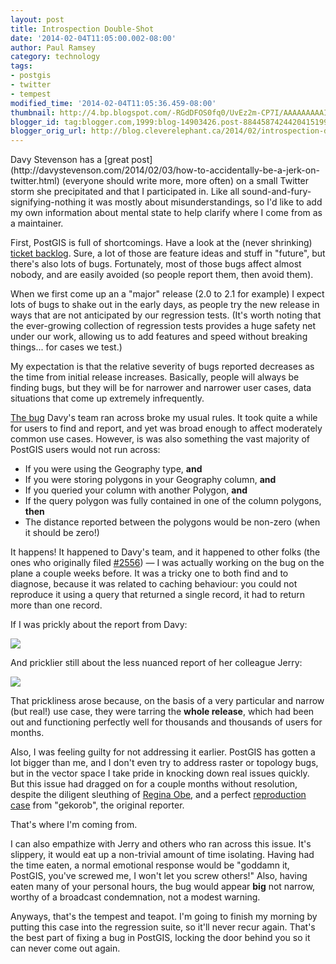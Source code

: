 ```yaml
---
layout: post
title: Introspection Double-Shot
date: '2014-02-04T11:05:00.002-08:00'
author: Paul Ramsey
category: technology
tags:
- postgis
- twitter
- tempest
modified_time: '2014-02-04T11:05:36.459-08:00'
thumbnail: http://4.bp.blogspot.com/-RGdDFOS0fq0/UvEz2m-CP7I/AAAAAAAAAIg/9ypyk7YsUOM/s72-c/screenshot_09.png
blogger_id: tag:blogger.com,1999:blog-14903426.post-8844587424420415199
blogger_orig_url: http://blog.cleverelephant.ca/2014/02/introspection-double-shot.html
---
```


<p>Davy Stevenson has a [great post](http://davystevenson.com/2014/02/03/how-to-accidentally-be-a-jerk-on-twitter.html) (everyone should write more, more often) on a small Twitter storm she precipitated and that I participated in. Like all sound-and-fury-signifying-nothing it was mostly about misunderstandings, so I'd like to add my own information about mental state to help clarify where I come from as a maintainer. 

First, PostGIS is full of shortcomings. Have a look at the (never shrinking) [ticket backlog](http://trac.osgeo.org/postgis/report/3). Sure, a lot of those are feature ideas and stuff in "future", but there's also lots of bugs. Fortunately, most of those bugs affect almost nobody, and are easily avoided (so people report them, then avoid them). 

When we first come up an a "major" release (2.0 to 2.1 for example) I expect lots of bugs to shake out in the early days, as people try the new release in ways that are not anticipated by our regression tests. (It's worth noting that the ever-growing collection of regression tests provides a huge safety net under our work, allowing us to add features and speed without breaking things... for cases we test.) 

My expectation is that the relative severity of bugs reported decreases as the time from initial release increases. Basically, people will always be finding bugs, but they will be for narrower and narrower user cases, data situations that come up extremely infrequently. 

[The bug](http://trac.osgeo.org/postgis/ticket/2556) Davy's team ran across broke my usual rules. It took quite a while for users to find and report, and yet was broad enough to affect moderately common use cases. However, is was also something the vast majority of PostGIS users would not run across: </p><ul><li>If you were using the Geography type, **and**</li><li>If you were storing polygons in your Geography column, **and**</li><li>If you queried your column with another Polygon, **and**</li><li>If the query polygon was fully contained in one of the column polygons, **then**</li><li>The distance reported between the polygons would be non-zero (when it should be zero!)</li></ul><p>It happens! It happened to Davy's team, and it happened to other folks (the ones who originally filed [#2556](http://trac.osgeo.org/postgis/ticket/2556)) &mdash; I was actually working on the bug on the plane a couple weeks before. It was a tricky one to both find and to diagnose, because it was related to caching behaviour: you could not reproduce it using a query that returned a single record, it had to return more than one record.  

If I was prickly about the report from Davy: 

<img border="0" src="http://4.bp.blogspot.com/-RGdDFOS0fq0/UvEz2m-CP7I/AAAAAAAAAIg/9ypyk7YsUOM/s1600/screenshot_09.png" />

And pricklier still about the less nuanced report of her colleague Jerry: 

<img border="0" src="http://4.bp.blogspot.com/-L8DUrb8VOSM/UvEz2v131-I/AAAAAAAAAIk/MOgRGPnGP9A/s1600/screenshot_10.png" />

That prickliness arose because, on the basis of a very particular and narrow (but real!) use case, they were tarring the **whole release**, which had been out and functioning perfectly well for thousands and thousands of users for months. 

Also, I was feeling guilty for not addressing it earlier. PostGIS has gotten a lot bigger than me, and I don't even try to address raster or topology bugs, but in the vector space I take pride in knocking down real issues quickly. But this issue had dragged on for a couple months without resolution, despite the diligent sleuthing of [Regina Obe](http://www.bostongis.com), and a perfect [reproduction case](http://trac.osgeo.org/postgis/ticket/2556#comment:1) from "gekorob", the original reporter. 

That's where I'm coming from. 

I can also empathize with Jerry and others who ran across this issue. It's slippery, it would eat up a non-trivial amount of time isolating. Having had the time eaten, a normal emotional response would be "goddamn it, PostGIS, you've screwed me, I won't let you screw others!" Also, having eaten many of your personal hours, the bug would appear **big** not narrow, worthy of a broadcast condemnation, not a modest warning. 

Anyways, that's the tempest and teapot. I'm going to finish my morning by putting this case into the regression suite, so it'll never recur again. That's the best part of fixing a bug in PostGIS, locking the door behind you so it can never come out again.</p>